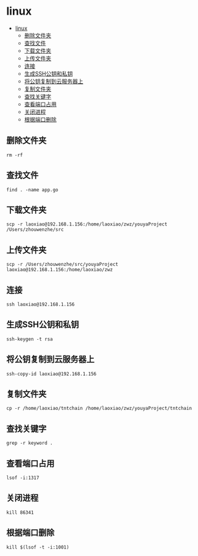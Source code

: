 # linux

<!-- TOC -->
* [linux](#linux)
  * [删除文件夹](#删除文件夹)
  * [查找文件](#查找文件)
  * [下载文件夹](#下载文件夹)
  * [上传文件夹](#上传文件夹)
  * [连接](#连接)
  * [生成SSH公钥和私钥](#生成ssh公钥和私钥)
  * [将公钥复制到云服务器上](#将公钥复制到云服务器上)
  * [复制文件夹](#复制文件夹)
  * [查找关键字](#查找关键字)
  * [查看端口占用](#查看端口占用)
  * [关闭进程](#关闭进程)
  * [根据端口删除](#根据端口删除)
<!-- TOC -->

## 删除文件夹

```shell
rm -rf

```

## 查找文件

```shell
find . -name app.go

```

## 下载文件夹

```shell
scp -r laoxiao@192.168.1.156:/home/laoxiao/zwz/youyaProject /Users/zhouwenzhe/src
```

## 上传文件夹

```shell
scp -r /Users/zhouwenzhe/src/youyaProject laoxiao@192.168.1.156:/home/laoxiao/zwz
```

## 连接

```shell
ssh laoxiao@192.168.1.156

```

## 生成SSH公钥和私钥

```shell
ssh-keygen -t rsa

```

## 将公钥复制到云服务器上

```shell
ssh-copy-id laoxiao@192.168.1.156
```

## 复制文件夹

```shell
cp -r /home/laoxiao/tntchain /home/laoxiao/zwz/youyaProject/tntchain
```

## 查找关键字

```shell
grep -r keyword .
```

## 查看端口占用

```shell
lsof -i:1317
```

## 关闭进程

```shell
kill 86341
```

## 根据端口删除

```shell
kill $(lsof -t -i:1001)
```